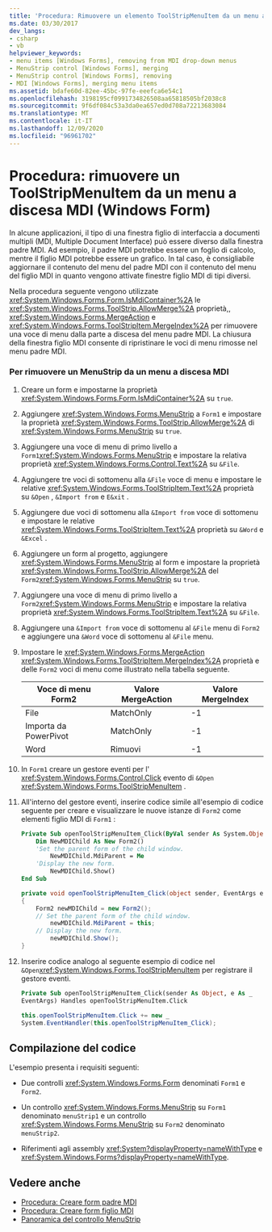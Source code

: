 ```yaml
---
title: 'Procedura: Rimuovere un elemento ToolStripMenuItem da un menu a discesa di interfaccia a documenti multipli'
ms.date: 03/30/2017
dev_langs:
- csharp
- vb
helpviewer_keywords:
- menu items [Windows Forms], removing from MDI drop-down menus
- MenuStrip control [Windows Forms], merging
- MenuStrip control [Windows Forms], removing
- MDI [Windows Forms], merging menu items
ms.assetid: bdafe60d-82ee-45bc-97fe-eeefca6e54c1
ms.openlocfilehash: 3198195cf0991734826508aa65818505bf2038c8
ms.sourcegitcommit: 9f6df084c53a3da0ea657ed0d708a72213683084
ms.translationtype: MT
ms.contentlocale: it-IT
ms.lasthandoff: 12/09/2020
ms.locfileid: "96961702"
---
```

# <a name="how-to-remove-a-toolstripmenuitem-from-an-mdi-drop-down-menu-windows-forms"></a>Procedura: rimuovere un ToolStripMenuItem da un menu a discesa MDI (Windows Form)
In alcune applicazioni, il tipo di una finestra figlio di interfaccia a documenti multipli (MDI, Multiple Document Interface) può essere diverso dalla finestra padre MDI. Ad esempio, il padre MDI potrebbe essere un foglio di calcolo, mentre il figlio MDI potrebbe essere un grafico. In tal caso, è consigliabile aggiornare il contenuto del menu del padre MDI con il contenuto del menu del figlio MDI in quanto vengono attivate finestre figlio MDI di tipi diversi.  
  
 Nella procedura seguente vengono utilizzate <xref:System.Windows.Forms.Form.IsMdiContainer%2A> le <xref:System.Windows.Forms.ToolStrip.AllowMerge%2A> proprietà,, <xref:System.Windows.Forms.MergeAction> e <xref:System.Windows.Forms.ToolStripItem.MergeIndex%2A> per rimuovere una voce di menu dalla parte a discesa del menu padre MDI. La chiusura della finestra figlio MDI consente di ripristinare le voci di menu rimosse nel menu padre MDI.  
  
### <a name="to-remove-a-menustrip-from-an-mdi-drop-down-menu"></a>Per rimuovere un MenuStrip da un menu a discesa MDI  
  
1. Creare un form e impostarne la proprietà <xref:System.Windows.Forms.Form.IsMdiContainer%2A> su `true`.  
  
2. Aggiungere <xref:System.Windows.Forms.MenuStrip> a `Form1` e impostare la proprietà <xref:System.Windows.Forms.ToolStrip.AllowMerge%2A> di <xref:System.Windows.Forms.MenuStrip> su `true`.  
  
3. Aggiungere una voce di menu di primo livello a `Form1`<xref:System.Windows.Forms.MenuStrip> e impostare la relativa proprietà <xref:System.Windows.Forms.Control.Text%2A> su `&File`.  
  
4. Aggiungere tre voci di sottomenu alla `&File` voce di menu e impostare le relative <xref:System.Windows.Forms.ToolStripItem.Text%2A> proprietà su `&Open` , `&Import from` e `E&xit` .  
  
5. Aggiungere due voci di sottomenu alla `&Import from` voce di sottomenu e impostare le relative <xref:System.Windows.Forms.ToolStripItem.Text%2A> proprietà su `&Word` e `&Excel` .  
  
6. Aggiungere un form al progetto, aggiungere <xref:System.Windows.Forms.MenuStrip> al form e impostare la proprietà <xref:System.Windows.Forms.ToolStrip.AllowMerge%2A> del `Form2`<xref:System.Windows.Forms.MenuStrip> su `true`.  
  
7. Aggiungere una voce di menu di primo livello a `Form2`<xref:System.Windows.Forms.MenuStrip> e impostare la relativa proprietà <xref:System.Windows.Forms.ToolStripItem.Text%2A> su `&File`.  
  
8. Aggiungere una `&Import from` voce di sottomenu al `&File` menu di `Form2` e aggiungere una `&Word` voce di sottomenu al `&File` menu.  
  
9. Impostare le <xref:System.Windows.Forms.MergeAction> <xref:System.Windows.Forms.ToolStripItem.MergeIndex%2A> proprietà e delle `Form2` voci di menu come illustrato nella tabella seguente.  
  
    |Voce di menu Form2|Valore MergeAction|Valore MergeIndex|  
    |---------------------|-----------------------|----------------------|  
    |File|MatchOnly|-1|  
    |Importa da PowerPivot|MatchOnly|-1|  
    |Word|Rimuovi|-1|  
  
10. In `Form1` creare un gestore eventi per l' <xref:System.Windows.Forms.Control.Click> evento di `&Open` <xref:System.Windows.Forms.ToolStripMenuItem> .  
  
11. All'interno del gestore eventi, inserire codice simile all'esempio di codice seguente per creare e visualizzare le nuove istanze di `Form2` come elementi figlio MDI di `Form1` :  
  
    ```vb  
    Private Sub openToolStripMenuItem_Click(ByVal sender As System.Object, ByVal e As System.EventArgs) Handles openToolStripMenuItem.Click  
        Dim NewMDIChild As New Form2()  
        'Set the parent form of the child window.  
            NewMDIChild.MdiParent = Me  
        'Display the new form.  
            NewMDIChild.Show()  
    End Sub  
    ```  
  
    ```csharp  
    private void openToolStripMenuItem_Click(object sender, EventArgs e)  
    {  
        Form2 newMDIChild = new Form2();  
        // Set the parent form of the child window.  
            newMDIChild.MdiParent = this;  
        // Display the new form.  
            newMDIChild.Show();  
    }  
    ```  
  
12. Inserire codice analogo al seguente esempio di codice nel `&Open`<xref:System.Windows.Forms.ToolStripMenuItem> per registrare il gestore eventi.  
  
    ```vb  
    Private Sub openToolStripMenuItem_Click(sender As Object, e As _  
    EventArgs) Handles openToolStripMenuItem.Click  
    ```  
  
    ```csharp  
    this.openToolStripMenuItem.Click += new _  
    System.EventHandler(this.openToolStripMenuItem_Click);  
    ```  
  
## <a name="compiling-the-code"></a>Compilazione del codice  
 L'esempio presenta i requisiti seguenti:  
  
- Due controlli <xref:System.Windows.Forms.Form> denominati `Form1` e `Form2`.  
  
- Un controllo <xref:System.Windows.Forms.MenuStrip> su `Form1` denominato `menuStrip1` e un controllo <xref:System.Windows.Forms.MenuStrip> su `Form2` denominato `menuStrip2`.  
  
- Riferimenti agli assembly <xref:System?displayProperty=nameWithType> e <xref:System.Windows.Forms?displayProperty=nameWithType>.  
  
## <a name="see-also"></a>Vedere anche

- [Procedura: Creare form padre MDI](../advanced/how-to-create-mdi-parent-forms.md)
- [Procedura: Creare form figlio MDI](../advanced/how-to-create-mdi-child-forms.md)
- [Panoramica del controllo MenuStrip](menustrip-control-overview-windows-forms.md)
